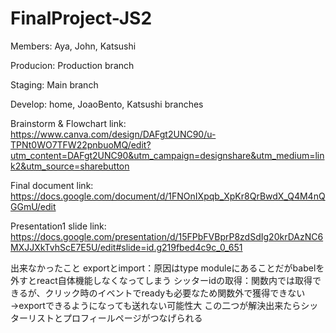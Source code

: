 # FinalProject-JS2

Members: Aya, John, Katsushi

Producion: Production branch

Staging: Main branch

Develop: home, JoaoBento, Katsushi branches

Brainstorm & Flowchart link: https://www.canva.com/design/DAFgt2UNC90/u-TPNt0WO7TFW22pnbuoMQ/edit?utm_content=DAFgt2UNC90&utm_campaign=designshare&utm_medium=link2&utm_source=sharebutton

Final document link: https://docs.google.com/document/d/1FNOnIXpqb_XpKr8QrBwdX_Q4M4nQGGmU/edit

Presentation1 slide link: https://docs.google.com/presentation/d/15FPbFVBprP8zdSdIg20krDAzNC6MXJJXkTvhScE7E5U/edit#slide=id.g219fbed4c9c_0_651


出来なかったこと
exportとimport：原因はtype moduleにあることだがbabelを外すとreact自体機能しなくなってしまう
シッターidの取得：関数内では取得できるが、クリック時のイベントでreadyも必要なため関数外で獲得できない→exportできるようになっても送れない可能性大
この二つが解決出来たらシッターリストとプロフィールページがつなげられる